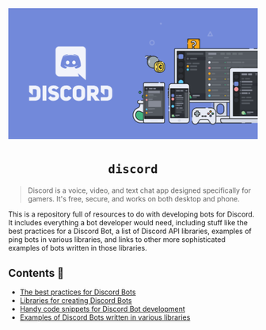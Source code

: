 <!-- markdownlint-disable -->
<div align="center">
<img src="assets/readme.png">
<br>
<h1><code>discord</code></h1>
</div>

> Discord is a voice, video, and text chat app designed specifically for gamers. It's free, secure, and works on both desktop and phone.

This is a repository full of resources to do with developing bots for Discord. It includes everything a bot developer would need, including stuff like the best practices for a Discord Bot, a list of Discord API libraries, examples of ping bots in various libraries, and links to other more sophisticated examples of bots written in those libraries.

## Contents 📜

- [The best practices for Discord Bots](best-practices.md)
- [Libraries for creating Discord Bots](libraries.md)
- [Handy code snippets for Discord Bot development](snippets.md)
- [Examples of Discord Bots written in various libraries](examples/readme.md)
